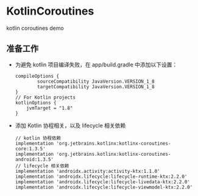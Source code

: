 # KotlinCoroutines
kotlin coroutines demo

## 准备工作
* 为避免 kotlin 项目编译失败，在 app/build.gradle 中添加以下设置：

    ``` 
    compileOptions {
            sourceCompatibility JavaVersion.VERSION_1_8
            targetCompatibility JavaVersion.VERSION_1_8
    }
    // For Kotlin projects
    kotlinOptions {
        jvmTarget = "1.8"
    }
    ```
* 添加 Kotlin 协程相关，以及 lifecycle 相关依赖


    ```
    // kotlin 协程依赖
    implementation 'org.jetbrains.kotlinx:kotlinx-coroutines-core:1.3.5'
    implementation 'org.jetbrains.kotlinx:kotlinx-coroutines-android:1.3.5'
    // lifecycle 相关依赖
    implementation 'androidx.activity:activity-ktx:1.1.0'
    implementation 'androidx.lifecycle:lifecycle-runtime-ktx:2.2.0'
    implementation 'androidx.lifecycle:lifecycle-livedata-ktx:2.2.0'
    implementation 'androidx.lifecycle:lifecycle-viewmodel-ktx:2.2.0'
    ```

